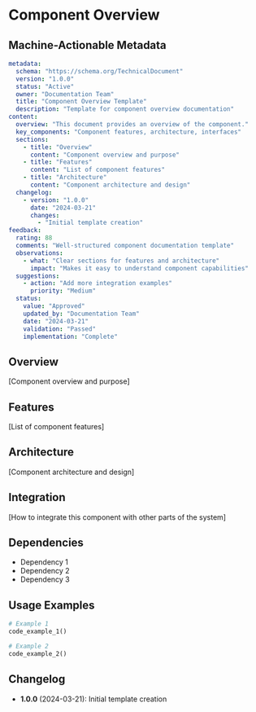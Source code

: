 # Component Overview

## Machine-Actionable Metadata
```yaml
metadata:
  schema: "https://schema.org/TechnicalDocument"
  version: "1.0.0"
  status: "Active"
  owner: "Documentation Team"
  title: "Component Overview Template"
  description: "Template for component overview documentation"
content:
  overview: "This document provides an overview of the component."
  key_components: "Component features, architecture, interfaces"
  sections:
    - title: "Overview"
      content: "Component overview and purpose"
    - title: "Features"
      content: "List of component features"
    - title: "Architecture"
      content: "Component architecture and design"
  changelog:
    - version: "1.0.0"
      date: "2024-03-21"
      changes:
        - "Initial template creation"
feedback:
  rating: 88
  comments: "Well-structured component documentation template"
  observations:
    - what: "Clear sections for features and architecture"
      impact: "Makes it easy to understand component capabilities"
  suggestions:
    - action: "Add more integration examples"
      priority: "Medium"
  status:
    value: "Approved"
    updated_by: "Documentation Team"
    date: "2024-03-21"
    validation: "Passed"
    implementation: "Complete"
```

## Overview
[Component overview and purpose]

## Features
[List of component features]

## Architecture
[Component architecture and design]

## Integration

[How to integrate this component with other parts of the system]

## Dependencies

- Dependency 1
- Dependency 2
- Dependency 3

## Usage Examples

```python
# Example 1
code_example_1()

# Example 2
code_example_2()
```

## Changelog
- **1.0.0** (2024-03-21): Initial template creation 